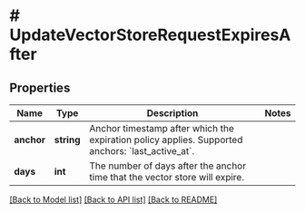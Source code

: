 # # UpdateVectorStoreRequestExpiresAfter

## Properties

Name | Type | Description | Notes
------------ | ------------- | ------------- | -------------
**anchor** | **string** | Anchor timestamp after which the expiration policy applies. Supported anchors: &#x60;last_active_at&#x60;. |
**days** | **int** | The number of days after the anchor time that the vector store will expire. |

[[Back to Model list]](../../README.md#models) [[Back to API list]](../../README.md#endpoints) [[Back to README]](../../README.md)
